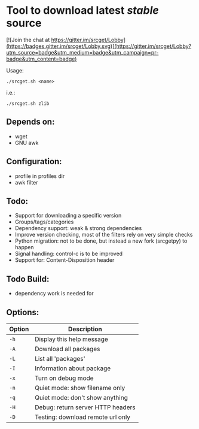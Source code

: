 # Tool to download latest *stable* source

[![Join the chat at https://gitter.im/srcget/Lobby](https://badges.gitter.im/srcget/Lobby.svg)](https://gitter.im/srcget/Lobby?utm_source=badge&utm_medium=badge&utm_campaign=pr-badge&utm_content=badge)

Usage:

    ./srcget.sh <name>

i.e.:

    ./srcget.sh zlib

## Depends on:

  - wget
  - GNU awk

## Configuration:

  - profile in profiles dir
  - awk filter

## Todo:

  - Support for downloading a specific version
  - Groups/tags/categories
  - Dependency support: weak & strong dependencies
  - Improve version checking, most of the filters rely on very simple checks
  - Python migration: not to be done, but instead a new fork (srcgetpy) to happen
  - Signal handling: control-c is to be improved
  - Support for: Content-Disposition header 

## Todo Build:

  - dependency work is needed for 

## Options:

|Option|Description                         |
|------|------------------------------------|
| `-h` | Display this help message          |
| `-A` | Download all packages              |
| `-L` | List all 'packages'                |
| `-I` | Information about package          |
| `-x` | Turn on debug mode                 |
| `-n` | Quiet mode: show filename only     |
| `-q` | Quiet mode: don't show anything    |
| `-H` | Debug: return server HTTP headers  |
| `-D` | Testing: download remote url only  |

